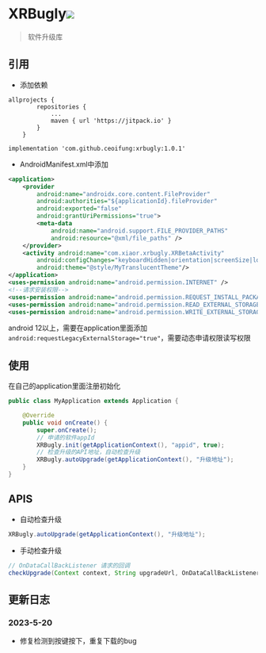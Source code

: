 # XRBugly[![](https://jitpack.io/v/ceoifung/xrbugly.svg)](https://jitpack.io/#ceoifung/xrbugly)
> 软件升级库

## 引用
- 添加依赖
```shell
allprojects {
		repositories {
			...
			maven { url 'https://jitpack.io' }
		}
	}
	
implementation 'com.github.ceoifung:xrbugly:1.0.1'
```
- AndroidManifest.xml中添加
```xml
<application>
    <provider
        android:name="androidx.core.content.FileProvider"
        android:authorities="${applicationId}.fileProvider"
        android:exported="false"
        android:grantUriPermissions="true">
        <meta-data
            android:name="android.support.FILE_PROVIDER_PATHS"
            android:resource="@xml/file_paths" />
    </provider>
    <activity android:name="com.xiaor.xrbugly.XRBetaActivity"
        android:configChanges="keyboardHidden|orientation|screenSize|locale"
        android:theme="@style/MyTranslucentTheme"/>
</application>
<uses-permission android:name="android.permission.INTERNET" />
<!--请求安装权限-->
<uses-permission android:name="android.permission.REQUEST_INSTALL_PACKAGES" />
<uses-permission android:name="android.permission.READ_EXTERNAL_STORAGE" />
<uses-permission android:name="android.permission.WRITE_EXTERNAL_STORAGE" />
```
android 12以上，需要在application里面添加 `android:requestLegacyExternalStorage="true"`，需要动态申请权限读写权限

## 使用

在自己的application里面注册初始化

```java
public class MyApplication extends Application {

    @Override
    public void onCreate() {
        super.onCreate();
        // 申请的软件appId
        XRBugly.init(getApplicationContext(), "appid", true);
        // 检查升级的API地址，自动检查升级
        XRBugly.autoUpgrade(getApplicationContext(), "升级地址");
    }
}
```

## APIS

- 自动检查升级

```java
XRBugly.autoUpgrade(getApplicationContext(), "升级地址");
```

- 手动检查升级

```java
// OnDataCallBackListener 请求的回调
checkUpgrade(Context context, String upgradeUrl, OnDataCallBackListener<String> dataCallBackListener) 
```
## 更新日志
### 2023-5-20
- 修复检测到按键按下，重复下载的bug
